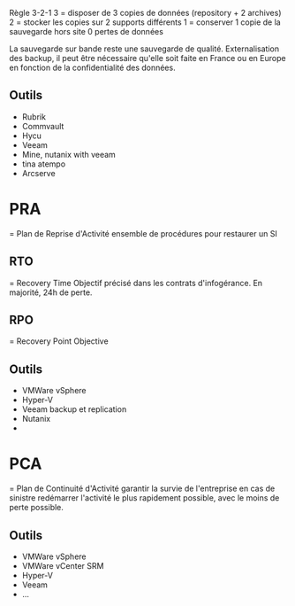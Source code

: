 Règle 3-2-1
3 = disposer de 3 copies de données (repository + 2 archives)
2 = stocker les copies sur 2 supports différents
1 = conserver 1 copie de la sauvegarde hors site
0 pertes de données

La sauvegarde sur bande reste une sauvegarde de qualité.
Externalisation des backup, il peut être nécessaire qu'elle soit faite en France ou en Europe en fonction de la confidentialité des données. 

## Outils
- Rubrik
- Commvault
- Hycu
- Veeam
- Mine, nutanix with veeam
- tina atempo
- Arcserve

# PRA
= Plan de Reprise d'Activité
ensemble de procédures pour restaurer un SI

## RTO
= Recovery Time Objectif
précisé dans les contrats d'infogérance. 
En majorité, 24h de perte. 

## RPO
= Recovery Point Objective

## Outils
- VMWare vSphere
- Hyper-V
- Veeam backup et replication
- Nutanix
- 

# PCA
= Plan de Continuité d'Activité
garantir la survie de l'entreprise en cas de sinistre
redémarrer l'activité le plus rapidement possible, avec le moins de perte possible. 

## Outils
- VMWare vSphere
- VMWare vCenter SRM
- Hyper-V
- Veeam
- ...

